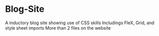 # Blog-Site
A inductory blog site showing use of CSS skills
Includings FleX, Grid, and style sheet imports
More than 2 files on the website
